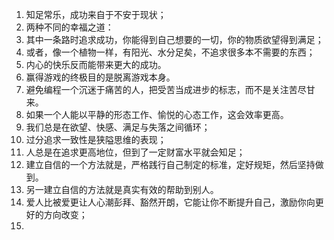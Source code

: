 1. 知足常乐，成功来自于不安于现状；
2. 两种不同的幸福之道：
  1. 其中一条路时追求成功，你能得到自己想要的一切，你的物质欲望得到满足；
  2. 或者，像一个植物一样，有阳光、水分足矣，不追求很多本不需要的东西；
3. 内心的快乐反而能带来更大的成功。
4. 赢得游戏的终极目的是脱离游戏本身。
5. 避免编程一个沉迷于痛苦的人，把受苦当成进步的标志，而不是关注苦尽甘来。
6. 如果一个人能以平静的形态工作、愉悦的心态工作，这会效率更高。
7. 我们总是在欲望、快感、满足与失落之间循环；
8. 过分追求一致性是狭隘思维的表现；
9. 人总是在追求更高地位，但到了一定财富水平就会知足；
10. 建立自信的一个方法就是，严格践行自己制定的标准，定好规矩，然后坚持做到。
11. 另一建立自信的方法就是真实有效的帮助到别人。
12. 爱人比被爱更让人心潮彭拜、豁然开朗，它能让你不断提升自己，激励你向更好的方向改变；
13. 